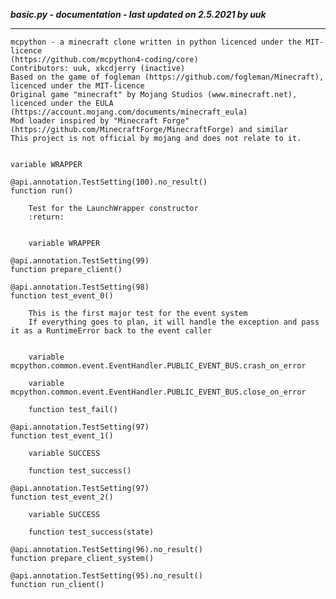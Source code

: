 ***basic.py - documentation - last updated on 2.5.2021 by uuk***
___

    mcpython - a minecraft clone written in python licenced under the MIT-licence 
    (https://github.com/mcpython4-coding/core)
    Contributors: uuk, xkcdjerry (inactive)
    Based on the game of fogleman (https://github.com/fogleman/Minecraft), licenced under the MIT-licence
    Original game "minecraft" by Mojang Studios (www.minecraft.net), licenced under the EULA
    (https://account.mojang.com/documents/minecraft_eula)
    Mod loader inspired by "Minecraft Forge" (https://github.com/MinecraftForge/MinecraftForge) and similar
    This project is not official by mojang and does not relate to it.


    variable WRAPPER

    @api.annotation.TestSetting(100).no_result()
    function run()
        
        Test for the LaunchWrapper constructor
        :return:


        variable WRAPPER

    @api.annotation.TestSetting(99)
    function prepare_client()

    @api.annotation.TestSetting(98)
    function test_event_0()
        
        This is the first major test for the event system
        If everything goes to plan, it will handle the exception and pass it as a RuntimeError back to the event caller


        variable mcpython.common.event.EventHandler.PUBLIC_EVENT_BUS.crash_on_error

        variable mcpython.common.event.EventHandler.PUBLIC_EVENT_BUS.close_on_error

        function test_fail()

    @api.annotation.TestSetting(97)
    function test_event_1()

        variable SUCCESS

        function test_success()

    @api.annotation.TestSetting(97)
    function test_event_2()

        variable SUCCESS

        function test_success(state)

    @api.annotation.TestSetting(96).no_result()
    function prepare_client_system()

    @api.annotation.TestSetting(95).no_result()
    function run_client()
